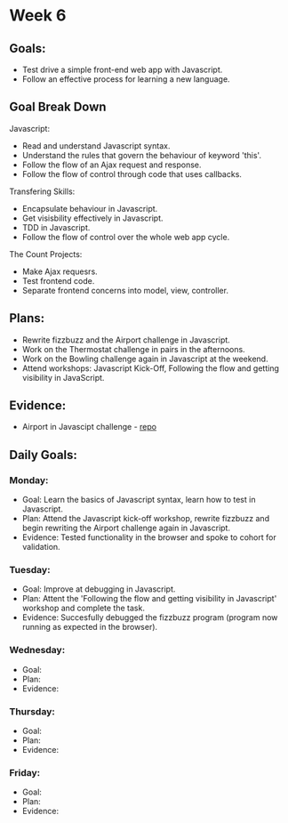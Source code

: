 # Week 6

## Goals:
- Test drive a simple front-end web app with Javascript.
- Follow an effective process for learning a new language.

## Goal Break Down
Javascript:
- Read and understand Javascript syntax.
- Understand the rules that govern the behaviour of keyword 'this'.
- Follow the flow of an Ajax request and response.
- Follow the flow of control through code that uses callbacks.

Transfering Skills:
- Encapsulate behaviour in Javascript.
- Get visisbility effectively in Javascript.
- TDD in Javascript.
- Follow the flow of control over the whole web app cycle.

The Count Projects:
- Make Ajax requesrs.
- Test frontend code.
- Separate frontend concerns into model, view, controller.

## Plans:
- Rewrite fizzbuzz and the Airport challenge in Javascript.
- Work on the Thermostat challenge in pairs in the afternoons.
- Work on the Bowling challenge again in Javascript at the weekend.
- Attend workshops: Javascript Kick-Off, Following the flow and getting visibility in JavaScript.

## Evidence:
- Airport in Javascipt challenge - [repo](https://github.com/emilyalice2708/airport-challenge-javascript)

## Daily Goals:
### Monday:
- Goal: Learn the basics of Javascript syntax, learn how to test in Javascript.
- Plan: Attend the Javascript kick-off workshop, rewrite fizzbuzz and begin rewriting the Airport challenge again in Javascript.
- Evidence: Tested functionality in the browser and spoke to cohort for validation.

### Tuesday:
- Goal: Improve at debugging in Javascript.
- Plan: Attent the 'Following the flow and getting visibility in Javascript' workshop and complete the task.
- Evidence: Succesfully debugged the fizzbuzz program (program now running as expected in the browser).

### Wednesday:
- Goal: 
- Plan: 
- Evidence: 

### Thursday:
- Goal: 
- Plan: 
- Evidence: 

### Friday:
- Goal: 
- Plan: 
- Evidence: 
